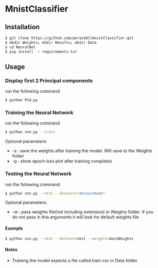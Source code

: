 # MnistClassifier

## Installation
```sh
$ git clone https://github.com/peraza97/mnistClassifier.git
$ mkdir Weights; mkdir Results; mkdir Data
$ cd NeuralNet
$ pip install -r requirements.txt
```

## Usage

### Display first 2 Principal components
 run the following command
```sh
$ python PCA.py
```

### Training the Neural Network
run the following command
```sh
$ python cnn.py --train
```
Optional parameters:
* -s : save the weights after training the model. Will save to the Weights folder
* -p : show epoch loss plot after training completes

### Testing the Neural Network
run the following command
```sh
$ python cnn.py --test --dataset="datasetName"
```
Optional parameters: 
* -w : pass weights file(not including extension) in Weights folder. If you do not pass in this arguments it will look for default weights file 

#### Example
```sh
$ python cnn.py --test --dataset=test --weights=bestWeights
```

#### Notes
* Training the model expects a file called train.csv in Data folder
